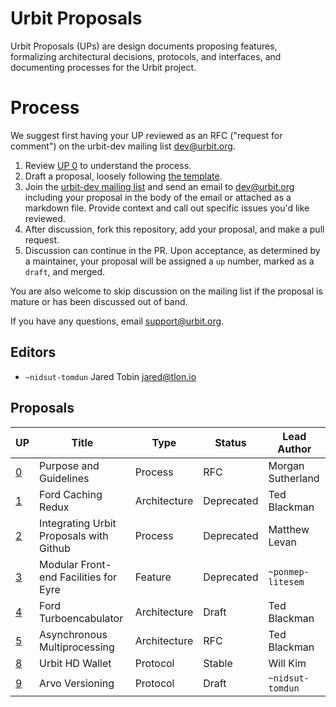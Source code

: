 # Urbit Proposals

Urbit Proposals (UPs) are design documents proposing features, formalizing architectural decisions, protocols, and interfaces, and documenting processes for the Urbit project.

# Process

We suggest first having your UP reviewed as an RFC ("request for comment") on the urbit-dev mailing list <dev@urbit.org>.

1. Review [UP 0](000-purpose-and-guidelines.md) to understand the process.
2. Draft a proposal, loosely following [the template](proposal-template.md).
3. Join the [urbit-dev mailing list](https://groups.google.com/a/urbit.org/forum/#!forum/dev) and send an email to <dev@urbit.org> including your proposal in the body of the email or attached as a markdown file. Provide context and call out specific issues you'd like reviewed.
4. After discussion, fork this repository, add your proposal, and make a pull request.
5. Discussion can continue in the PR. Upon acceptance, as determined by a maintainer, your proposal will be assigned a `up` number, marked as a `draft`, and merged.

You are also welcome to skip discussion on the mailing list if the proposal is mature or has been discussed out of band.

If you have any questions, email <support@urbit.org>.

## Editors

- `~nidsut-tomdun` Jared Tobin <jared@tlon.io>

## Proposals

UP                                                | Title                                    | Type          | Status     | Lead Author
--------------------------------------------------|------------------------------------------|---------------|------------|-------------------
[0](000-purpose-and-guidelines.md)                | Purpose and Guidelines                   | Process       | RFC        | Morgan Sutherland
[1](001-ford-caching-redux.md)                    | Ford Caching Redux                       | Architecture  | Deprecated | Ted Blackman
[2](002-integrating-urbit-proposals-github.md)    | Integrating Urbit Proposals with Github  | Process       | Deprecated | Matthew Levan
[3](003-modular-front-end-facilities-eyre.md)     | Modular Front-end Facilities for Eyre    | Feature       | Deprecated | `~ponmep-litesem`
[4](004-ford-turboencabulator.md)                 | Ford Turboencabulator                    | Architecture  | Draft      | Ted Blackman
[5](005-asynchronous-multiprocessing.md)          | Asynchronous Multiprocessing             | Architecture  | RFC        | Ted Blackman
[8](008-urbit-hd-wallet.md)                       | Urbit HD Wallet                          | Protocol      | Stable     | Will Kim
[9](009-arvo-versioning.md)                       | Arvo Versioning                          | Protocol      | Draft      | `~nidsut-tomdun`
